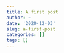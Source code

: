 ```yaml
---
title: A first post
author: ~
date: '2020-12-03'
slug: a-first-post
categories: []
tags: []
---
```

